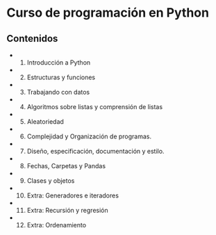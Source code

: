 
# Curso de programación en Python

## Contenidos

* 01. Introducción a Python
* 02. Estructuras y funciones
* 03. Trabajando con datos
* 04. Algoritmos sobre listas y comprensión de listas
* 05. Aleatoriedad
* 06. Complejidad y Organización de programas.
* 07. Diseño, especificación, documentación y estilo.
* 08. Fechas, Carpetas y Pandas
* 09. Clases y objetos
* 10. Extra: Generadores e iteradores
* 11. Extra: Recursión y regresión
* 12. Extra: Ordenamiento
